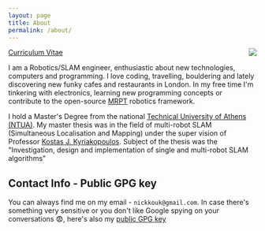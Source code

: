 ```yaml
---
layout: page
title: About
permalink: /about/
---
```


<img style="float: right;" src="https://avatars0.githubusercontent.com/u/5816719?v=3&s=200">

[Curriculum Vitae](/res/cv.pdf)

I am a Robotics/SLAM engineer, enthusiastic about new technologies, computers
and programming. I love coding, travelling, bouldering and lately discovering
new funky cafes and restaurants in London. In my free time I'm tinkering with
electronics, learning new programming concepts or contribute to the open-source
[MRPT](https://mrpt.org) robotics framework.

I hold a Master's Degree from the national [Technical University of Athens
(NTUA)](http://www.mech.ntua.gr/en/). My master thesis was in the field of
multi-robot SLAM (Simultaneous Localisation and Mapping) under the super vision
of Professor [Kostas J.
Kyriakopoulos](http://www.controlsystemslab.gr/kkyria/). Subject of the thesis
was the "Investigation, design and implementation of single and multi-robot SLAM
algorithms"

## Contact Info - Public GPG key

You can always find me on my email - `nickkouk@gmail.com`.
In case there's something very sensitive or you don't like Google
spying on your conversations :fearful:, here's also my [public GPG
key](/res/pub_gpg.key)
